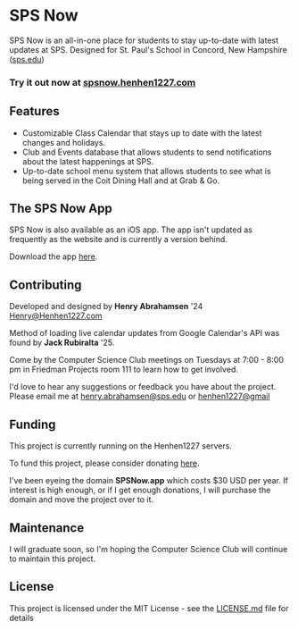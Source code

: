 # SPS Now

SPS Now is an all-in-one place for students to stay up-to-date with latest updates at SPS. Designed for St. Paul's School in Concord, New Hampshire ([sps.edu](https://sps.edu))

### Try it out now at <ins>[spsnow.henhen1227.com](https://spsnow.henhen1227.com)</ins>

## Features

 - Customizable Class Calendar that stays up to date with the latest changes and holidays.
 - Club and Events database that allows students to send notifications about the latest happenings at SPS.
 - Up-to-date school menu system that allows students to see what is being served in the Coit Dining Hall and at Grab & Go.

## The SPS Now App

SPS Now is also available as an iOS app.
The app isn't updated as frequently as the website and is currently a version behind.

Download the app [here](https://apps.apple.com/us/app/sps-now/id6464536749).

## Contributing

Developed and designed by **Henry Abrahamsen** '24 <Henry@Henhen1227.com>

Method of loading live calendar updates from Google Calendar's API was found by **Jack Rubiralta** '25.

Come by the Computer Science Club meetings on Tuesdays at 7:00 - 8:00 pm in Friedman Projects room 111 to learn how to get involved.

I'd love to hear any suggestions or feedback you have about the project. Please email me at <henry.abrahamsen@sps.edu> or <henhen1227@gmail>

## Funding

This project is currently running on the Henhen1227 servers. 

To fund this project, please consider donating [here](https://www.buymeacoffee.com/henryabrahamsen/membership). 

I've been eyeing the domain **SPSNow.app** which costs $30 USD per year.
If interest is high enough, or if I get enough donations, I will purchase the domain and move the project over to it.


## Maintenance

I will graduate soon, so I'm hoping the Computer Science Club will continue to maintain this project.

## License

This project is licensed under the MIT License - see the [LICENSE.md](LICENSE.md) file for details
